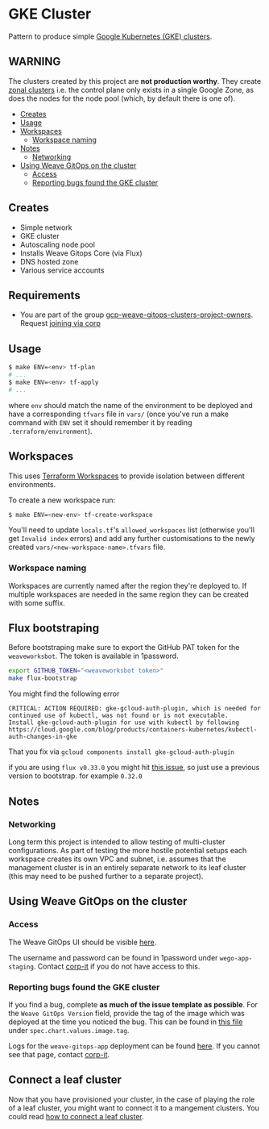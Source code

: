 # GKE Cluster

Pattern to produce simple [Google Kubernetes (GKE) clusters](https://cloud.google.com/kubernetes-engine).

## WARNING

The clusters created by this project are **not production worthy**. They create
[zonal clusters](https://cloud.google.com/kubernetes-engine/docs/concepts/types-of-clusters#zonal_clusters)
i.e. the control plane only exists in a single Google Zone, as does the nodes
for the node pool (which, by default there is one of).

<!--
To update the TOC, install https://github.com/kubernetes-sigs/mdtoc
and run: mdtoc -inplace gke-cluster/README.md
-->

<!-- toc -->
- [Creates](#creates)
- [Usage](#usage)
- [Workspaces](#workspaces)
  - [Workspace naming](#workspace-naming)
- [Notes](#notes)
  - [Networking](#networking)
- [Using Weave GitOps on the cluster](#using-weave-gitops-on-the-cluster)
  - [Access](#access)
  - [Reporting bugs found the GKE cluster](#reporting-bugs-found-the-gke-cluster)
<!-- /toc -->

## Creates

* Simple network
* GKE cluster
* Autoscaling node pool
* Installs Weave Gitops Core (via Flux)
* DNS hosted zone
* Various service accounts

## Requirements 

- You are part of the group [gcp-weave-gitops-clusters-project-owners](https://console.cloud.google.com/iam-admin/groups/0147n2zr1jupgmu?orgonly=true&organizationId=36144081350&supportedpurview=organizationId). 
Request [joining via corp](https://github.com/weaveworks/corp/issues/2980)

## Usage

```bash
$ make ENV=<env> tf-plan
# ...
$ make ENV=<env> tf-apply
# ...
```

where `env` should match the name of the environment to be deployed and have a
corresponding `tfvars` file in `vars/` (once you've run a make command with
`ENV` set it should remember it by reading `.terraform/environment`).

## Workspaces

This uses [Terraform Workspaces](https://www.terraform.io/language/state/workspaces#using-workspaces)
to provide isolation between different environments.


To create a new workspace run:
```bash
$ make ENV=<new-env> tf-create-workspace
```

You'll need to update `locals.tf`'s `allowed_workspaces` list (otherwise you'll
get `Invalid index` errors) and add any further customisations to the newly
created `vars/<new-workspace-name>.tfvars` file.

### Workspace naming

Workspaces are currently named after the region they're deployed to. If multiple
workspaces are needed in the same region they can be created with some suffix.

## Flux bootstraping

Before bootstraping make sure to export the GitHub PAT token for the `weaveworksbot`.  The token is available in 1password.
```bash
export GITHUB_TOKEN="<weaveworksbot token>"
make flux-bootstrap
```

You might find the following error
```
CRITICAL: ACTION REQUIRED: gke-gcloud-auth-plugin, which is needed for continued use of kubectl, was not found or is not executable. 
Install gke-gcloud-auth-plugin for use with kubectl by following https://cloud.google.com/blog/products/containers-kubernetes/kubectl-auth-changes-in-gke
```

That you fix via `gcloud components install gke-gcloud-auth-plugin`

if you are using `flux v0.33.0` you might hit [this issue](https://github.com/fluxcd/flux2/issues/3065), so just use a previous
version to bootstrap. for example `0.32.0`

## Notes

### Networking

Long term this project is intended to allow testing of multi-cluster
configurations. As part of testing the more hostile potential setups each
workspace creates its own VPC and subnet, i.e. assumes that the management
cluster is in an entirely separate network to its leaf cluster (this may need
to be pushed further to a separate project).

## Using Weave GitOps on the cluster

### Access

The Weave GitOps UI should be visible [here](gitops.euw1.wego-gke.weave.work).

The username and password can be found in 1password under `wego-app-staging`.
Contact [corp-it](https://github.com/weaveworks/corp/issues) if you do not have access to this.

### Reporting bugs found the GKE cluster

If you find a bug, complete **as much of the issue template as possible**.
For the `Weave GitOps Version` field, provide the tag of the image which was
deployed at the time you noticed the bug. This can be found in [this file](https://github.com/weaveworks/weave-gitops-clusters/blob/main/k8s/apps/base/weave-gitops-app/release.yaml)
under `spec.chart.values.image.tag`.

Logs for the `weave-gitops-app` deployment can be found [here](https://console.cloud.google.com/kubernetes/deployment/europe-west1-b/europe-west1-gke/flux-system/weave-gitops-app/logs?project=weave-gitops-clusters&pli=1).
If you cannot see that page, contact [corp-it](https://github.com/weaveworks/corp/issues).

## Connect a leaf cluster

Now that you have provisioned your cluster, in the case of playing the role of a leaf cluster, you might 
want to connect it to a mangement clusters. You could read [how to connect a leaf cluster](../docs/connect-leaf-cluster.md).


